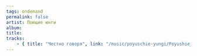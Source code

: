 ```yaml
---
tags: ondemand
permalink: false
artist: Поющие юнги
album:
title:
tracks:
    - { title: "Честно говоря", link: "/music/poyuschie-yungi/Poyushie_Yungi_Chestno_Govorya.mp3" }
---
```

